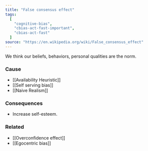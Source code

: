 ```yaml
---
title: "False consensus effect"
tags:
  [
    "cognitive-bias",
    "cbias-act-fast-important",
    "cbias-act-fast"
  ]
source: "https://en.wikipedia.org/wiki/False_consensus_effect"
---
```


We think our beliefs, behaviors, personal qualities are the norm. 

### Cause

- [[Availability Heuristic]]
- [[Self serving bias]]
- [[Naive Realism]]

### Consequences

- Increase self-esteem.

### Related

- [[Overconfidence effect]]
- [[Egocentric bias]]